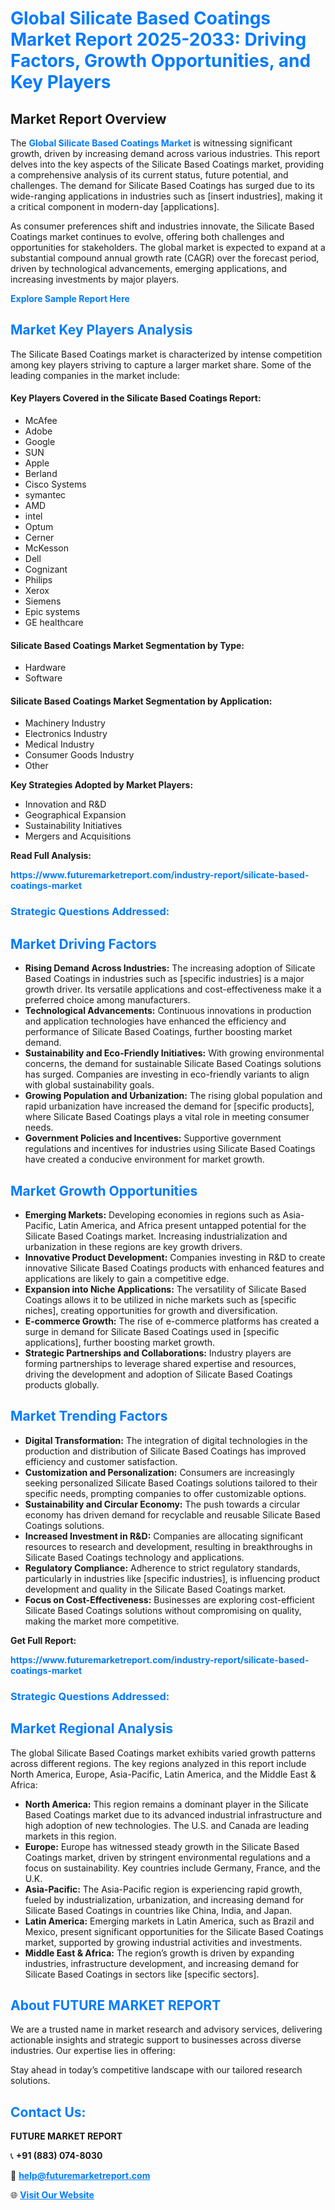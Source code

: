 <h1 style="color: #007BFF;">Global Silicate Based Coatings Market Report 2025-2033: Driving Factors, Growth Opportunities, and Key Players</h1>

<section id="overview">
<h2>Market Report Overview</h2>
<p>The <a href="https://www.futuremarketreport.com/industry-report/silicate-based-coatings-market" style="color: #007BFF; text-decoration: none;"><strong>Global Silicate Based Coatings Market</strong></a> is witnessing significant growth, driven by increasing demand across various industries. This report delves into the key aspects of the Silicate Based Coatings market, providing a comprehensive analysis of its current status, future potential, and challenges. The demand for Silicate Based Coatings has surged due to its wide-ranging applications in industries such as [insert industries], making it a critical component in modern-day [applications].</p>
<p>As consumer preferences shift and industries innovate, the Silicate Based Coatings market continues to evolve, offering both challenges and opportunities for stakeholders. The global market is expected to expand at a substantial compound annual growth rate (CAGR) over the forecast period, driven by technological advancements, emerging applications, and increasing investments by major players.</p>
</section>

<section id="overview">
<p><a href="https://www.futuremarketreport.com/request-sample/reportId=35076" style="color: #007BFF; text-decoration: none;"><strong>Explore Sample Report Here</strong></a></p>
</section>

<section id="key-players">
<h2 style="color: #007BFF;">Market Key Players Analysis</h2>
<p>The Silicate Based Coatings market is characterized by intense competition among key players striving to capture a larger market share. Some of the leading companies in the market include:</p>
<h4>Key Players Covered in the Silicate Based Coatings Report:</h4>
<ul><li>McAfee</li><li>Adobe</li><li>Google</li><li>SUN</li><li>Apple</li><li>Berland</li><li>Cisco Systems</li><li>symantec</li><li>AMD</li><li>intel</li><li>Optum</li><li>Cerner</li><li>McKesson</li><li>Dell</li><li>Cognizant</li><li>Philips</li><li>Xerox</li><li>Siemens</li><li>Epic systems</li><li>GE healthcare</li></ul>
<h4>Silicate Based Coatings Market Segmentation by Type:</h4>
<ul><li>Hardware</li><li>Software</li></ul>

<h4>Silicate Based Coatings Market Segmentation by Application:</h4>
<ul><li>Machinery Industry</li><li>Electronics Industry</li><li>Medical Industry</li><li>Consumer Goods Industry</li><li>Other</li></ul>
<p><strong>Key Strategies Adopted by Market Players:</strong></p>
<ul>
<li>Innovation and R&D</li>
<li>Geographical Expansion</li>
<li>Sustainability Initiatives</li>
<li>Mergers and Acquisitions</li>
</ul>
</section>

<section>
<p><strong>Read Full Analysis: </strong></p><a href="https://www.futuremarketreport.com/industry-report/silicate-based-coatings-market" style="color: #007BFF; text-decoration: none;"><strong>https://www.futuremarketreport.com/industry-report/silicate-based-coatings-market</strong></a>
<h3 style="color: #007BFF;">Strategic Questions Addressed:</h3>
</section>

<section id="driving-factors">
<h2 style="color: #007BFF;">Market Driving Factors</h2>
<ul>
<li><strong>Rising Demand Across Industries:</strong> The increasing adoption of Silicate Based Coatings in industries such as [specific industries] is a major growth driver. Its versatile applications and cost-effectiveness make it a preferred choice among manufacturers.</li>
<li><strong>Technological Advancements:</strong> Continuous innovations in production and application technologies have enhanced the efficiency and performance of Silicate Based Coatings, further boosting market demand.</li>
<li><strong>Sustainability and Eco-Friendly Initiatives:</strong> With growing environmental concerns, the demand for sustainable Silicate Based Coatings solutions has surged. Companies are investing in eco-friendly variants to align with global sustainability goals.</li>
<li><strong>Growing Population and Urbanization:</strong> The rising global population and rapid urbanization have increased the demand for [specific products], where Silicate Based Coatings plays a vital role in meeting consumer needs.</li>
<li><strong>Government Policies and Incentives:</strong> Supportive government regulations and incentives for industries using Silicate Based Coatings have created a conducive environment for market growth.</li>
</ul>
</section>

<section id="growth-opportunities">
<h2 style="color: #007BFF;">Market Growth Opportunities</h2>
<ul>
<li><strong>Emerging Markets:</strong> Developing economies in regions such as Asia-Pacific, Latin America, and Africa present untapped potential for the Silicate Based Coatings market. Increasing industrialization and urbanization in these regions are key growth drivers.</li>
<li><strong>Innovative Product Development:</strong> Companies investing in R&D to create innovative Silicate Based Coatings products with enhanced features and applications are likely to gain a competitive edge.</li>
<li><strong>Expansion into Niche Applications:</strong> The versatility of Silicate Based Coatings allows it to be utilized in niche markets such as [specific niches], creating opportunities for growth and diversification.</li>
<li><strong>E-commerce Growth:</strong> The rise of e-commerce platforms has created a surge in demand for Silicate Based Coatings used in [specific applications], further boosting market growth.</li>
<li><strong>Strategic Partnerships and Collaborations:</strong> Industry players are forming partnerships to leverage shared expertise and resources, driving the development and adoption of Silicate Based Coatings products globally.</li>
</ul>
</section>

<section id="trending-factors">
<h2 style="color: #007BFF;">Market Trending Factors</h2>
<ul>
<li><strong>Digital Transformation:</strong> The integration of digital technologies in the production and distribution of Silicate Based Coatings has improved efficiency and customer satisfaction.</li>
<li><strong>Customization and Personalization:</strong> Consumers are increasingly seeking personalized Silicate Based Coatings solutions tailored to their specific needs, prompting companies to offer customizable options.</li>
<li><strong>Sustainability and Circular Economy:</strong> The push towards a circular economy has driven demand for recyclable and reusable Silicate Based Coatings solutions.</li>
<li><strong>Increased Investment in R&D:</strong> Companies are allocating significant resources to research and development, resulting in breakthroughs in Silicate Based Coatings technology and applications.</li>
<li><strong>Regulatory Compliance:</strong> Adherence to strict regulatory standards, particularly in industries like [specific industries], is influencing product development and quality in the Silicate Based Coatings market.</li>
<li><strong>Focus on Cost-Effectiveness:</strong> Businesses are exploring cost-efficient Silicate Based Coatings solutions without compromising on quality, making the market more competitive.</li>
</ul>
</section>

<section>
<p><strong>Get Full Report: </strong></p><a href="https://www.futuremarketreport.com/industry-report/silicate-based-coatings-market" style="color: #007BFF; text-decoration: none;"><strong>https://www.futuremarketreport.com/industry-report/silicate-based-coatings-market</strong></a>
<h3 style="color: #007BFF;">Strategic Questions Addressed:</h3>
</section>


<section id="regional-analysis">
<h2 style="color: #007BFF;">Market Regional Analysis</h2>
<p>The global Silicate Based Coatings market exhibits varied growth patterns across different regions. The key regions analyzed in this report include North America, Europe, Asia-Pacific, Latin America, and the Middle East & Africa:</p>
<ul>
<li><strong>North America:</strong> This region remains a dominant player in the Silicate Based Coatings market due to its advanced industrial infrastructure and high adoption of new technologies. The U.S. and Canada are leading markets in this region.</li>
<li><strong>Europe:</strong> Europe has witnessed steady growth in the Silicate Based Coatings market, driven by stringent environmental regulations and a focus on sustainability. Key countries include Germany, France, and the U.K.</li>
<li><strong>Asia-Pacific:</strong> The Asia-Pacific region is experiencing rapid growth, fueled by industrialization, urbanization, and increasing demand for Silicate Based Coatings in countries like China, India, and Japan.</li>
<li><strong>Latin America:</strong> Emerging markets in Latin America, such as Brazil and Mexico, present significant opportunities for the Silicate Based Coatings market, supported by growing industrial activities and investments.</li>
<li><strong>Middle East & Africa:</strong> The region’s growth is driven by expanding industries, infrastructure development, and increasing demand for Silicate Based Coatings in sectors like [specific sectors].</li>
</ul>
</section>

<footer>
<h2 style="color: #007BFF;">About FUTURE MARKET REPORT</h2>
<p>We are a trusted name in market research and advisory services, delivering actionable insights and strategic support to businesses across diverse industries. Our expertise lies in offering:</p>

<p>Stay ahead in today’s competitive landscape with our tailored research solutions.</p>

<h2 style="color: #007BFF;">Contact Us:</h2>
<p><strong>FUTURE MARKET REPORT</strong></p>
<p>📞 <strong>+91 (883) 074-8030</strong></p>
<p>📧 <strong><a href="mailto:help@futuremarketreport.com" style="color: #007BFF;">help@futuremarketreport.com</a></strong></p>
<p>🌐 <strong><a href="https://www.futuremarketreport.com/" style="color: #007BFF;">Visit Our Website</a></strong></p>
</footer>